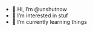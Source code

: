 - 👋 Hi, I’m @unshutnow
- 👀 I’m interested in stuf
- 🌱 I’m currently learning things

<!---
unshutnow/unshutnow is a ✨ special ✨ repository because its `README.md` (this file) appears on your GitHub profile.
You can click the Preview link to take a look at your changes.
--->
